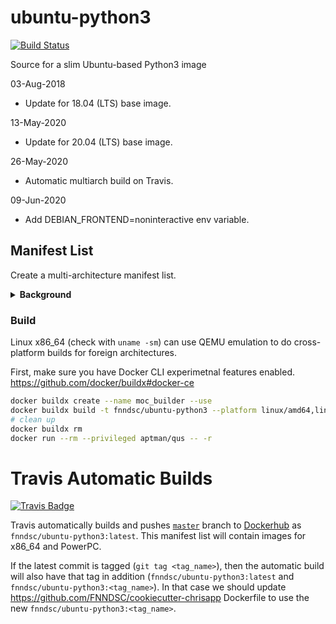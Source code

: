 # ubuntu-python3

[![Build Status](https://travis-ci.org/FNNDSC/ubuntu-python3.svg?branch=master)](https://travis-ci.org/FNNDSC/ubuntu-python3)

Source for a slim Ubuntu-based Python3 image

03-Aug-2018
* Update for 18.04 (LTS) base image.

13-May-2020
* Update for 20.04 (LTS) base image.

26-May-2020
* Automatic multiarch build on Travis.

09-Jun-2020
* Add DEBIAN_FRONTEND=noninteractive env variable.

## Manifest List

Create a multi-architecture manifest list.

<details>
<summary>
<b>Background</b>
</summary>

A single tag in a Docker registry (e.g. `docker.io/ubuntu:bionic` or `docker.io/fnndsc/ubuntu-python3:latest`) can refer to multiple images for different architectures. When a local docker engine executes `docker pull` or `FROM` in a Dockerfile, the correct image that matches the host's native architecture is used.

Images that use `FROM fnndsc/ubuntu-python3:latest` in their Dockerfile (most `fnndsc/pl-*` plugins for ChRIS) can also be built for multiple architectures. You can simply build the same Dockerfile on different hosts without modification, or follow the [steps below](#build) to build cross-platform.

Note that [Dockerhub cannot do autobuilds for non-x86_64 images.](https://github.com/docker/hub-feedback/issues/1779#issuecomment-478100972). Autobuilds from Dockerhub (again, most `fnndsc/pl-*`) are only for x86_64. `fnndsc/ubuntu-python3` is built using [Travis](#Travis-Automatic-Builds), which is a bit less convenient.

</details>


### Build

Linux x86_64 (check with `uname -sm`) can use QEMU emulation to do cross-platform builds for foreign architectures.

First, make sure you have Docker CLI experimetnal features enabled.
https://github.com/docker/buildx#docker-ce

```bash
docker buildx create --name moc_builder --use
docker buildx build -t fnndsc/ubuntu-python3 --platform linux/amd64,linux/ppc64le .
# clean up
docker buildx rm
docker run --rm --privileged aptman/qus -- -r
```

# Travis Automatic Builds

[![Travis Badge](https://travis-ci.org/FNNDSC/ubuntu-python3.svg?branch=master)](https://travis-ci.org/github/FNNDSC/ubuntu-python3)

Travis automatically builds and pushes [`master`](https://github.com/FNNDSC/ubuntu-python3/tree/master) branch to [Dockerhub](https://hub.docker.com/r/fnndsc/ubuntu-python3/tags) as `fnndsc/ubuntu-python3:latest`. This manifest list will contain images for x86_64 and PowerPC.

If the latest commit is tagged (`git tag <tag_name>`), then the automatic build will also have that tag in addition (`fnndsc/ubuntu-python3:latest` and `fnndsc/ubuntu-python3:<tag_name>`). In that case we should update https://github.com/FNNDSC/cookiecutter-chrisapp Dockerfile to use the new `fnndsc/ubuntu-python3:<tag_name>`.
